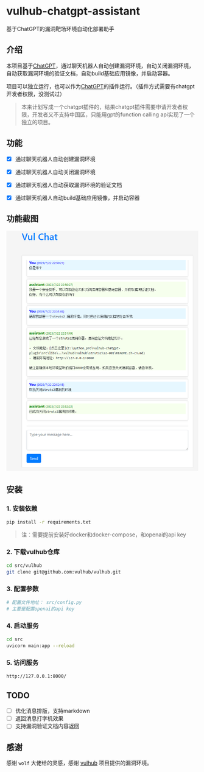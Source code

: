 # vulhub-chatgpt-assistant
基于ChatGPT的漏洞靶场环境自动化部署助手

## 介绍
本项目基于[ChatGPT](https://openai.com/)，通过聊天机器人自动创建漏洞环境，自动关闭漏洞环境，自动获取漏洞环境的验证文档，自动build基础应用镜像，并启动容器。

项目可以独立运行，也可以作为[ChatGPT](https://openai.com/)的插件运行。（插件方式需要有chatgpt开发者权限，没测试过）


> 本来计划写成一个chatgpt插件的，结果chatgpt插件需要申请开发者权限，开发者又不支持中国区，只能用gpt的function calling api实现了一个独立的项目。

## 功能
- [x] 通过聊天机器人自动创建漏洞环境
- [x] 通过聊天机器人自动关闭漏洞环境
- [x] 通过聊天机器人自动获取漏洞环境的验证文档
- [x] 通过聊天机器人自动build基础应用镜像，并启动容器


## 功能截图
![web_screenshot](./screenshot/web-app.jpg)

## 安装
### 1. 安装依赖
```bash
pip install -r requirements.txt
```
> 注：需要提前安装好docker和docker-compose，和openai的api key

### 2. 下载vulhub仓库
```bash
cd src/vulhub
git clone git@github.com:vulhub/vulhub.git
```

### 3. 配置参数
```bash
# 配置文件地址： src/config.py
# 主要是配置openai的api key
```

### 4. 启动服务
```bash
cd src
uvicorn main:app --reload
```

### 5. 访问服务
```bash
http://127.0.0.1:8000/
```

## TODO
- [ ] 优化消息排版，支持markdown
- [ ] 返回消息打字机效果
- [ ] 支持漏洞验证文档内容返回

## 感谢
感谢 `wolf` 大佬给的灵感，感谢 [vulhub](https://github.com/vulhub/vulhub) 项目提供的漏洞环境。
